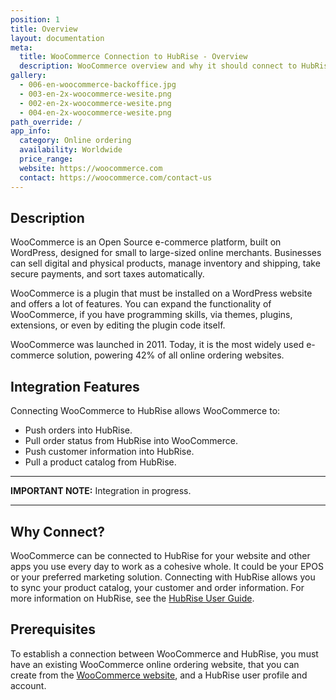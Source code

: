 ```yaml
---
position: 1
title: Overview
layout: documentation
meta:
  title: WooCommerce Connection to HubRise - Overview
  description: WooCommerce overview and why it should connect to HubRise. With a connection to HubRise, send orders to the tools you use every day, including your EPOS.
gallery:
  - 006-en-woocommerce-backoffice.jpg
  - 003-en-2x-woocommerce-wesite.png
  - 002-en-2x-woocommerce-wesite.png
  - 004-en-2x-woocommerce-wesite.png
path_override: /
app_info:
  category: Online ordering
  availability: Worldwide
  price_range:
  website: https://woocommerce.com
  contact: https://woocommerce.com/contact-us
---
```


## Description

WooCommerce is an Open Source e-commerce platform, built on WordPress, designed for small to large-sized online merchants. Businesses can sell digital and physical products, manage inventory and shipping, take secure payments, and sort taxes automatically.

WooCommerce is a plugin that must be installed on a WordPress website and offers a lot of features. You can expand the functionality of WooCommerce, if you have programming skills, via themes, plugins, extensions, or even by editing the plugin code itself.

WooCommerce was launched in 2011. Today, it is the most widely used e-commerce solution, powering 42% of all online ordering websites.

## Integration Features

Connecting WooCommerce to HubRise allows WooCommerce to:

- Push orders into HubRise.
- Pull order status from HubRise into WooCommerce.
- Push customer information into HubRise.
- Pull a product catalog from HubRise.

---

**IMPORTANT NOTE:** Integration in progress.

---

## Why Connect?

WooCommerce can be connected to HubRise for your website and other apps you use every day to work as a cohesive whole. It could be your EPOS or your preferred marketing solution. Connecting with HubRise allows you to sync your product catalog, your customer and order information. For more information on HubRise, see the [HubRise User Guide](/docs).

## Prerequisites

To establish a connection between WooCommerce and HubRise, you must have an existing WooCommerce online ordering website, that you can create from the [WooCommerce website](https://woocommerce.com), and a HubRise user profile and account.
